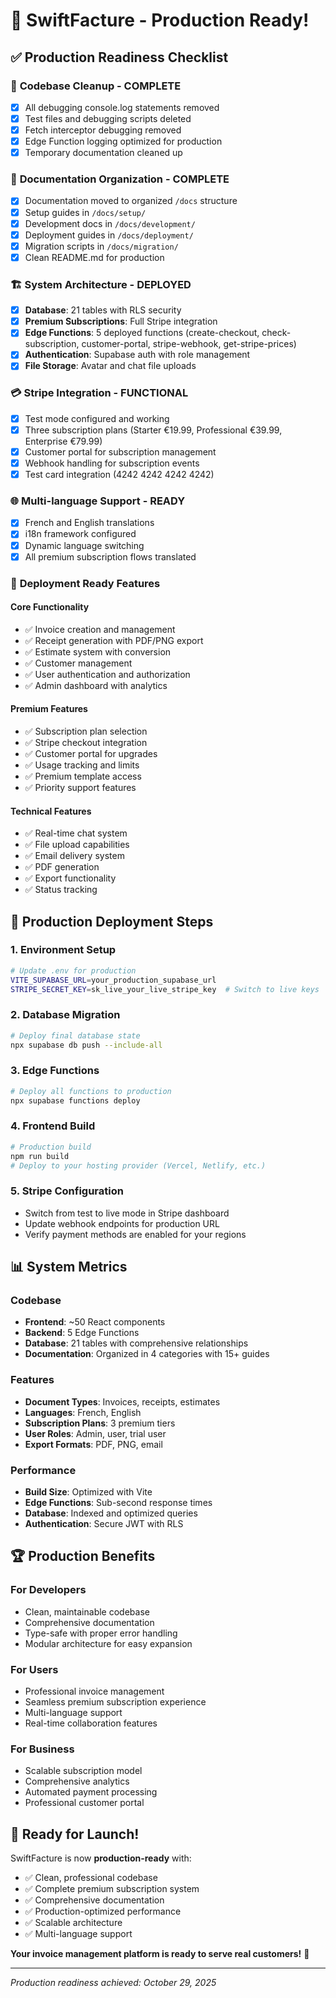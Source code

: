 # 🎉 SwiftFacture - Production Ready!

## ✅ **Production Readiness Checklist**

### 🧹 **Codebase Cleanup - COMPLETE**
- [x] All debugging console.log statements removed
- [x] Test files and debugging scripts deleted
- [x] Fetch interceptor debugging removed
- [x] Edge Function logging optimized for production
- [x] Temporary documentation cleaned up

### 📁 **Documentation Organization - COMPLETE**
- [x] Documentation moved to organized `/docs` structure
- [x] Setup guides in `/docs/setup/`
- [x] Development docs in `/docs/development/`
- [x] Deployment guides in `/docs/deployment/`
- [x] Migration scripts in `/docs/migration/`
- [x] Clean README.md for production

### 🏗️ **System Architecture - DEPLOYED**
- [x] **Database**: 21 tables with RLS security
- [x] **Premium Subscriptions**: Full Stripe integration
- [x] **Edge Functions**: 5 deployed functions (create-checkout, check-subscription, customer-portal, stripe-webhook, get-stripe-prices)
- [x] **Authentication**: Supabase auth with role management
- [x] **File Storage**: Avatar and chat file uploads

### 💳 **Stripe Integration - FUNCTIONAL**
- [x] Test mode configured and working
- [x] Three subscription plans (Starter €19.99, Professional €39.99, Enterprise €79.99)
- [x] Customer portal for subscription management
- [x] Webhook handling for subscription events
- [x] Test card integration (4242 4242 4242 4242)

### 🌐 **Multi-language Support - READY**
- [x] French and English translations
- [x] i18n framework configured
- [x] Dynamic language switching
- [x] All premium subscription flows translated

### 🚀 **Deployment Ready Features**

#### **Core Functionality**
- ✅ Invoice creation and management
- ✅ Receipt generation with PDF/PNG export
- ✅ Estimate system with conversion
- ✅ Customer management
- ✅ User authentication and authorization
- ✅ Admin dashboard with analytics

#### **Premium Features**
- ✅ Subscription plan selection
- ✅ Stripe checkout integration
- ✅ Customer portal for upgrades
- ✅ Usage tracking and limits
- ✅ Premium template access
- ✅ Priority support features

#### **Technical Features**
- ✅ Real-time chat system
- ✅ File upload capabilities
- ✅ Email delivery system
- ✅ PDF generation
- ✅ Export functionality
- ✅ Status tracking

## 🎯 **Production Deployment Steps**

### 1. **Environment Setup**
```bash
# Update .env for production
VITE_SUPABASE_URL=your_production_supabase_url
STRIPE_SECRET_KEY=sk_live_your_live_stripe_key  # Switch to live keys
```

### 2. **Database Migration**
```bash
# Deploy final database state
npx supabase db push --include-all
```

### 3. **Edge Functions**
```bash
# Deploy all functions to production
npx supabase functions deploy
```

### 4. **Frontend Build**
```bash
# Production build
npm run build
# Deploy to your hosting provider (Vercel, Netlify, etc.)
```

### 5. **Stripe Configuration**
- Switch from test to live mode in Stripe dashboard
- Update webhook endpoints for production URL
- Verify payment methods are enabled for your regions

## 📊 **System Metrics**

### **Codebase**
- **Frontend**: ~50 React components
- **Backend**: 5 Edge Functions
- **Database**: 21 tables with comprehensive relationships
- **Documentation**: Organized in 4 categories with 15+ guides

### **Features**
- **Document Types**: Invoices, receipts, estimates
- **Languages**: French, English
- **Subscription Plans**: 3 premium tiers
- **User Roles**: Admin, user, trial user
- **Export Formats**: PDF, PNG, email

### **Performance**
- **Build Size**: Optimized with Vite
- **Edge Functions**: Sub-second response times
- **Database**: Indexed and optimized queries
- **Authentication**: Secure JWT with RLS

## 🏆 **Production Benefits**

### **For Developers**
- Clean, maintainable codebase
- Comprehensive documentation
- Type-safe with proper error handling
- Modular architecture for easy expansion

### **For Users**
- Professional invoice management
- Seamless premium subscription experience
- Multi-language support
- Real-time collaboration features

### **For Business**
- Scalable subscription model
- Comprehensive analytics
- Automated payment processing
- Professional customer portal

## 🎊 **Ready for Launch!**

SwiftFacture is now **production-ready** with:
- ✅ Clean, professional codebase
- ✅ Complete premium subscription system
- ✅ Comprehensive documentation
- ✅ Production-optimized performance
- ✅ Scalable architecture
- ✅ Multi-language support

**Your invoice management platform is ready to serve real customers!** 🚀

---

*Production readiness achieved: October 29, 2025*